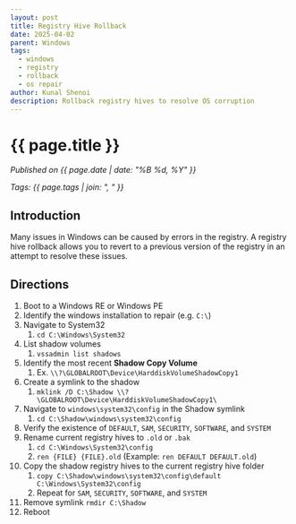 ```yaml
---
layout: post
title: Registry Hive Rollback
date: 2025-04-02
parent: Windows
tags:
  - windows
  - registry
  - rollback
  - os repair
author: Kunal Shenoi
description: Rollback registry hives to resolve OS corruption
---
```



# {{ page.title }}

*Published on {{ page.date | date: "%B %d, %Y" }}*

*Tags: {{ page.tags | join: ", " }}*

## Introduction

Many issues in Windows can be caused by errors in the registry. A registry hive rollback allows you to revert to a previous version of the registry in an attempt to resolve these issues.

## Directions

1. Boot to a Windows RE or Windows PE
2. Identify the windows installation to repair (e.g. `C:\`)
3. Navigate to System32 
	1. `cd C:\Windows\System32`
4. List shadow volumes 
	1. `vssadmin list shadows`
5. Identify the most recent **Shadow Copy Volume**
	1. Ex. `\\?\GLOBALROOT\Device\HarddiskVolumeShadowCopy1`
6. Create a symlink to the shadow
	1. `mklink /D C:\Shadow \\?\GLOBALROOT\Device\HarddiskVolumeShadowCopy1\`
7. Navigate to `windows\system32\config` in the Shadow symlink
	1. `cd C:\Shadow\windows\system32\config`
8. Verify the existence of `DEFAULT`, `SAM`, `SECURITY`, `SOFTWARE`, and `SYSTEM`
9. Rename current registry hives to `.old` or `.bak`
	1. `cd C:\Windows\System32\config`
	2. `ren {FILE} {FILE}.old` (Example: `ren DEFAULT DEFAULT.old`)
10. Copy the shadow registry hives to the current registry hive folder
	1. `copy C:\Shadow\windows\system32\config\default C:\Windows\System32\config`
	2. Repeat for `SAM`, `SECURITY`, `SOFTWARE`, and `SYSTEM`
11. Remove symlink `rmdir C:\Shadow`
12. Reboot